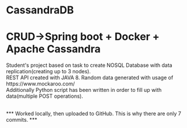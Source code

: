 # CassandraDB

<h1>CRUD->Spring boot + Docker + Apache Cassandra</h1>
Student's project based on task to create NOSQL Database with data replication(creating up to 3 nodes).<br>
REST API created with JAVA 8. Random data generated with usage of https://www.mockaroo.com/<br>
Additionally Python script has been written in order to fill up with data(multiple POST operations).<br>
<br>

*** Worked locally, then uploaded to GitHub. This is why there are only 7 commits. ***
